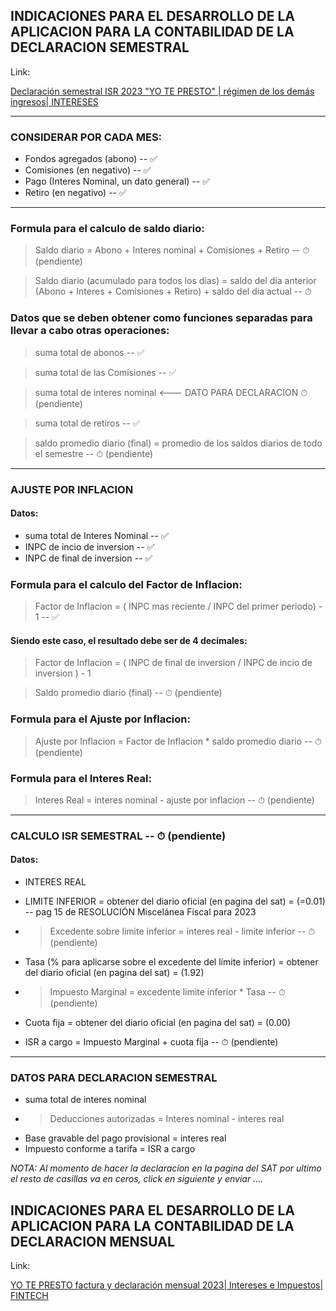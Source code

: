 
## INDICACIONES PARA EL DESARROLLO DE LA APLICACION PARA LA CONTABILIDAD DE LA DECLARACION SEMESTRAL

Link:

[Declaración semestral ISR 2023 "YO TE PRESTO" | régimen de los demás ingresos| INTERESES](https://www.youtube.com/watch?v=DLElodyGr_4&list=PLIic1hUQMqHMq6z6hC8uAlyapVLlz5cUH&index=10)

---

### CONSIDERAR POR CADA MES:
* Fondos agregados (abono) -- ✅
* Comisiones (en negativo) -- ✅
* Pago (Interes Nominal, un dato general) -- ✅
* Retiro (en negativo) -- ✅

---

### Formula para el calculo de saldo diario:

> Saldo diario = Abono + Interes nominal + Comisiones + Retiro -- ⏱ (pendiente)

> Saldo diario (acumulado para todos los dias) = saldo del dia anterior (Abono + Interes + Comisiones + Retiro) + saldo del dia actual -- ⏱

### Datos que se deben obtener como funciones separadas para llevar a cabo otras operaciones: 

> suma total de abonos -- ✅

> suma total de las Comisiones -- ✅

> suma total de interes nominal <--- DATO PARA DECLARACION ⏱ (pendiente)

> suma total de retiros -- ✅

> saldo promedio diario (final) = promedio de los saldos diarios de todo el semestre -- ⏱ (pendiente)

---

### AJUSTE POR INFLACION

#### Datos:
* suma total de Interes Nominal -- ✅
* INPC de incio de inversion -- ✅
* INPC de final de inversion -- ✅

### Formula para el calculo del Factor de Inflacion:
> Factor de Inflacion = ( INPC mas reciente / INPC  del primer periodo) - 1 -- ✅

#### Siendo este caso, el resultado debe ser de 4 decimales:
> Factor de Inflacion  = ( INPC de final de inversion / INPC de incio de inversion ) - 1

> Saldo promedio diario (final) -- ⏱ (pendiente)

### Formula para el Ajuste por Inflacion:
> Ajuste por Inflacion = Factor de Inflacion * saldo promedio diario -- ⏱ (pendiente)

### Formula para el Interes Real:
> Interes Real = interes nominal - ajuste por inflacion -- ⏱ (pendiente)

---

### CALCULO ISR SEMESTRAL -- ⏱ (pendiente)
#### Datos: 
* INTERES REAL 

* LIMITE INFERIOR = obtener del diario oficial (en pagina del sat) = (=0.01) -- pag 15 de RESOLUCIÓN Miscelánea Fiscal para 2023
* > Excedente sobre limite inferior = interes real - limite inferior -- ⏱ (pendiente)

* Tasa (% para aplicarse sobre el excedente del límite inferior) =  obtener del diario oficial (en pagina del sat) = (1.92)

* > Impuesto Marginal = excedente limite inferior * Tasa -- ⏱ (pendiente)

* Cuota fija = obtener del diario oficial (en pagina del sat) = (0.00)
* ISR a cargo = Impuesto Marginal + cuota fija -- ⏱ (pendiente)


---
### DATOS PARA DECLARACION SEMESTRAL

* suma total de interes nominal
* > Deducciones autorizadas = Interes nominal - interes real
* Base gravable del pago provisional = interes real
* Impuesto conforme a tarifa = ISR a cargo

_NOTA: Al momento de hacer la declaracion en la pagina del SAT por ultimo el resto de casillas va en ceros, click en siguiente y enviar ...._


## INDICACIONES PARA EL DESARROLLO DE LA APLICACION PARA LA CONTABILIDAD DE LA DECLARACION MENSUAL

Link:

[YO TE PRESTO factura y declaración mensual 2023| Intereses e Impuestos| FINTECH](https://www.youtube.com/watch?v=t-mJgYEQoyw&list=PLIic1hUQMqHMq6z6hC8uAlyapVLlz5cUH&index=9)

